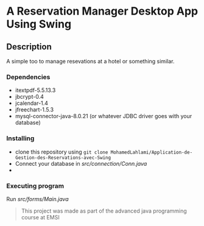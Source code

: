 # A Reservation Manager Desktop App Using Swing
## Description
A simple too to manage resevations at a hotel or something similar.

### Dependencies
- itextpdf-5.5.13.3
- jbcrypt-0.4
- jcalendar-1.4
- jfreechart-1.5.3
- mysql-connector-java-8.0.21 (or whatever JDBC driver goes with your database)
  
### Installing
- clone this repository using `git clone MohamedLahlami/Application-de-Gestion-des-Reservations-avec-Swing`
- Connect your database in *src/connection/Conn.java*
- 

### Executing program
Run *src/forms/Main.java*

> This project was made as part of the advanced java programming course at EMSI
